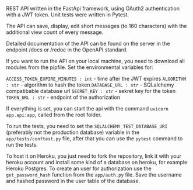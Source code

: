 REST API written in the FastApi framework, using OAuth2 authentication with a JWT token. Unit tests were written in Pytest. 

The API can save, display, edit short messages (to 160 characters) with the additional view count of every message.

Detailed documentation of the API can be found on the server in the endpoint /docs or /redoc in the OpenAPI standard.

If you want to run the API on your local machine, you need to download all modules from the pipfile. Set the environmental variables for:

`ACCESS_TOKEN_EXPIRE_MINUTES : int` - time after the JWT expires
`ALGORITHM : str` - algorithm to hash the token
`DATABASE_URL : str` - SQLalchemy compatibable database url
`SECRET_KEY : str` - sekret key for the token
`TOKEN_URL : str` - endpoint of the authorization

If everything is set, you can start the api with the command `uvicorn app.api:app`, called from the root folder.

To run the tests, you need to set the `SQLALCHEMY_TEST_DATABASE_URI` (preferably not the production database) variable in the `app/tests/conftest.py` file, after that you can use the `pytest` command to run the tests.

To host it on Heroku, you just need to fork the repository, link it with your heroku account and install some kind of a database on heroku, for example Heroku Postgres. 
To create an user for authorization use the `get_password_hash` function from the `app/auth.py` file. Save the username and hashed password in the user table of the database.
